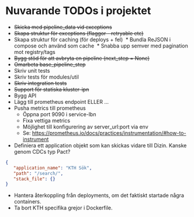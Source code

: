 # Nuvarande TODOs i projektet

* ~~Skicka med pipeline_data vid exceptions~~
* ~~Skapa struktur för exceptions (flaggor - retryable etc)~~
* Skapa struktur för caching (för deploys + fel)
  * Bundla ReJSON i compose och använd som cache
  * Snabba upp semver med pagination mot registry/tags
* ~~Bygg stöd för att avbryta en pipeline (next_step = None)~~
* ~~Omarbeta base_pipeline_step~~
* Skriv unit tests
* Skriv tests för modules/util
* ~~Skriv integration tests~~
* ~~Support för statiska kluster-ipn~~
* Bygg API
* Lägg till prometheus endpoint ELLER ...
* Pusha metrics till prometheus 
    * Öppna port 9090 i service-lbn
    * Fixa vettiga metrics
    * Möjlighet till konfigurering av server_url:port via env
    * Se: https://prometheus.io/docs/practices/instrumentation/#how-to-instrument
* Definiera ett application objekt som kan skickas vidare till Dizin. Kanske genom CDCs typ Pact? 
```json 
{ 
   "application_name": "KTH Sök",
   "path": "/search/",
   "stack_file": {}
}
```
* Hantera återkoppling från deployments, om det faktiskt startade några containers.
* Ta bort KTH specifika grejor i Dockerfile.
